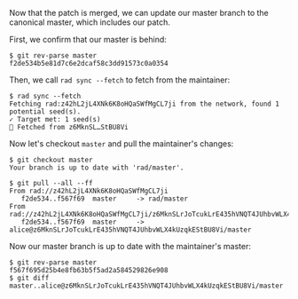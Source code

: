 Now that the patch is merged, we can update our master branch to the canonical
master, which includes our patch.

First, we confirm that our master is behind:
```
$ git rev-parse master
f2de534b5e81d7c6e2dcaf58c3dd91573c0a0354
```

Then, we call `rad sync --fetch` to fetch from the maintainer:
```
$ rad sync --fetch
Fetching rad:z42hL2jL4XNk6K8oHQaSWfMgCL7ji from the network, found 1 potential seed(s).
✓ Target met: 1 seed(s)
🌱 Fetched from z6MknSL…StBU8Vi
```

Now let's checkout `master` and pull the maintainer's changes:
```
$ git checkout master
Your branch is up to date with 'rad/master'.
```
``` (stderr) RAD_SOCKET=/dev/null
$ git pull --all --ff
From rad://z42hL2jL4XNk6K8oHQaSWfMgCL7ji
   f2de534..f567f69  master     -> rad/master
From rad://z42hL2jL4XNk6K8oHQaSWfMgCL7ji/z6MknSLrJoTcukLrE435hVNQT4JUhbvWLX4kUzqkEStBU8Vi
   f2de534..f567f69  master     -> alice@z6MknSLrJoTcukLrE435hVNQT4JUhbvWLX4kUzqkEStBU8Vi/master
```

Now our master branch is up to date with the maintainer's master:

```
$ git rev-parse master
f567f695d25b4e8fb63b5f5ad2a584529826e908
$ git diff master..alice@z6MknSLrJoTcukLrE435hVNQT4JUhbvWLX4kUzqkEStBU8Vi/master
```
